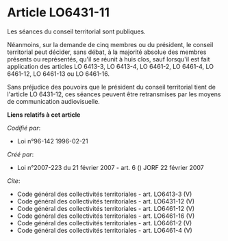 # Article LO6431-11

Les séances du conseil territorial sont publiques. 

Néanmoins, sur la demande de cinq membres ou du président, le conseil territorial peut décider, sans débat, à la majorité
absolue des membres présents ou représentés, qu'il se réunit à huis clos, sauf lorsqu'il est fait application des articles LO
6413-3, LO 6413-4, LO 6461-2, LO 6461-4, LO 6461-12, LO 6461-13 ou LO 6461-16. 

Sans préjudice des pouvoirs que le président du conseil territorial tient de l'article LO 6431-12, ces séances peuvent être
retransmises par les moyens de communication audiovisuelle.

**Liens relatifs à cet article**

_Codifié par_:

  - Loi n°96-142 1996-02-21

_Créé par_:

  - Loi n°2007-223 du 21 février 2007 - art. 6 () JORF 22 février 2007

_Cite_:

  - Code général des collectivités territoriales - art. LO6413-3 (V)
  - Code général des collectivités territoriales - art. LO6431-12 (V)
  - Code général des collectivités territoriales - art. LO6461-12 (V)
  - Code général des collectivités territoriales - art. LO6461-16 (V)
  - Code général des collectivités territoriales - art. LO6461-2 (V)
  - Code général des collectivités territoriales - art. LO6461-4 (V)
